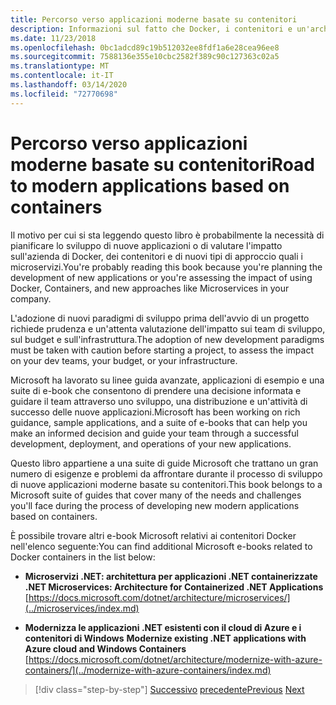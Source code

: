 ```yaml
---
title: Percorso verso applicazioni moderne basate su contenitori
description: Informazioni sul fatto che Docker, i contenitori e un'architettura basata su microservizi non costituiscono una soluzione unica adatta a qualsiasi situazione. In questo articolo sono disponibili alcune informazioni di riferimento che possono aiutare nella scelta.
ms.date: 11/23/2018
ms.openlocfilehash: 0bc1adcd89c19b512032ee8fdf1a6e28cea96ee8
ms.sourcegitcommit: 7588136e355e10cbc2582f389c90c127363c02a5
ms.translationtype: MT
ms.contentlocale: it-IT
ms.lasthandoff: 03/14/2020
ms.locfileid: "72770698"
---
```

# <a name="road-to-modern-applications-based-on-containers"></a><span data-ttu-id="7ec72-104">Percorso verso applicazioni moderne basate su contenitori</span><span class="sxs-lookup"><span data-stu-id="7ec72-104">Road to modern applications based on containers</span></span>

<span data-ttu-id="7ec72-105">Il motivo per cui si sta leggendo questo libro è probabilmente la necessità di pianificare lo sviluppo di nuove applicazioni o di valutare l'impatto sull'azienda di Docker, dei contenitori e di nuovi tipi di approccio quali i microservizi.</span><span class="sxs-lookup"><span data-stu-id="7ec72-105">You're probably reading this book because you're planning the development of new applications or you're assessing the impact of using Docker, Containers, and new approaches like Microservices in your company.</span></span>

<span data-ttu-id="7ec72-106">L'adozione di nuovi paradigmi di sviluppo prima dell'avvio di un progetto richiede prudenza e un'attenta valutazione dell'impatto sui team di sviluppo, sul budget e sull'infrastruttura.</span><span class="sxs-lookup"><span data-stu-id="7ec72-106">The adoption of new development paradigms must be taken with caution before starting a project, to assess the impact on your dev teams, your budget, or your infrastructure.</span></span>

<span data-ttu-id="7ec72-107">Microsoft ha lavorato su linee guida avanzate, applicazioni di esempio e una suite di e-book che consentono di prendere una decisione informata e guidare il team attraverso uno sviluppo, una distribuzione e un'attività di successo delle nuove applicazioni.</span><span class="sxs-lookup"><span data-stu-id="7ec72-107">Microsoft has been working on rich guidance, sample applications, and a suite of e-books that can help you make an informed decision and guide your team through a successful development, deployment, and operations of your new applications.</span></span>

<span data-ttu-id="7ec72-108">Questo libro appartiene a una suite di guide Microsoft che trattano un gran numero di esigenze e problemi da affrontare durante il processo di sviluppo di nuove applicazioni moderne basate su contenitori.</span><span class="sxs-lookup"><span data-stu-id="7ec72-108">This book belongs to a Microsoft suite of guides that cover many of the needs and challenges you'll face during the process of developing new modern applications based on containers.</span></span>

<span data-ttu-id="7ec72-109">È possibile trovare altri e-book Microsoft relativi ai contenitori Docker nell'elenco seguente:</span><span class="sxs-lookup"><span data-stu-id="7ec72-109">You can find additional Microsoft e-books related to Docker containers in the list below:</span></span>

- <span data-ttu-id="7ec72-110">**Microservizi .NET: architettura per applicazioni .NET containerizzate** </span><span class="sxs-lookup"><span data-stu-id="7ec72-110">**.NET Microservices: Architecture for Containerized .NET Applications** </span></span>\
  [https://docs.microsoft.com/dotnet/architecture/microservices/](../microservices/index.md)

- <span data-ttu-id="7ec72-111">**Modernizza le applicazioni .NET esistenti con il cloud di Azure e i contenitori di Windows** </span><span class="sxs-lookup"><span data-stu-id="7ec72-111">**Modernize existing .NET applications with Azure cloud and Windows Containers** </span></span>\
  [https://docs.microsoft.com/dotnet/architecture/modernize-with-azure-containers/](../modernize-with-azure-containers/index.md)

>[!div class="step-by-step"]
><span data-ttu-id="7ec72-112">[Successivo](docker-containers-images-and-registries.md)
>[precedente](docker-application-lifecycle/index.md)</span><span class="sxs-lookup"><span data-stu-id="7ec72-112">[Previous](docker-containers-images-and-registries.md)
[Next](docker-application-lifecycle/index.md)</span></span>
